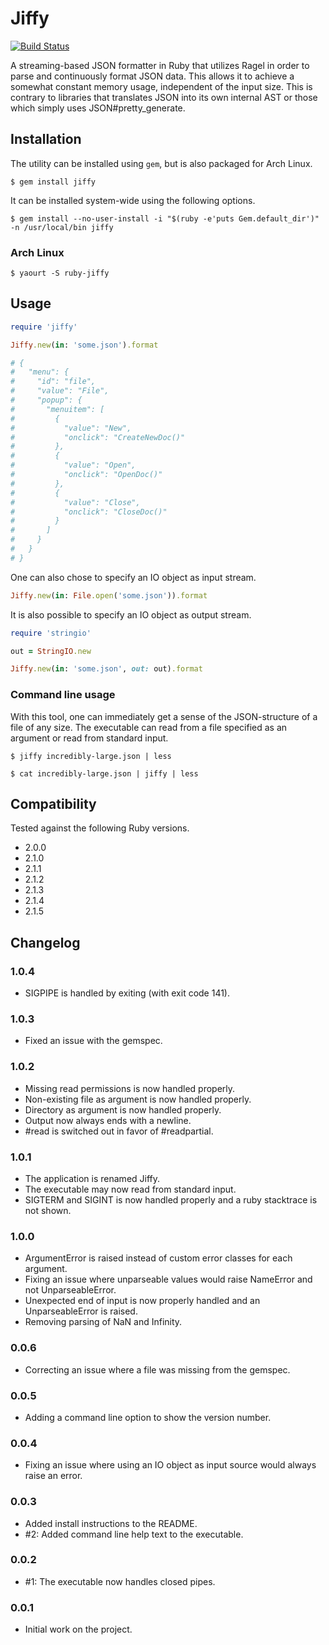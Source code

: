 Jiffy
=====

[![Build Status](https://travis-ci.org/badeball/jiffy.png)](https://travis-ci.org/badeball/jiffy)

A streaming-based JSON formatter in Ruby that utilizes Ragel in order to parse
and continuously format JSON data. This allows it to achieve a somewhat
constant memory usage, independent of the input size. This is contrary to
libraries that translates JSON into its own internal AST or those which simply
uses JSON#pretty_generate.

## Installation

The utility can be installed using `gem`, but is also packaged for Arch Linux.

```
$ gem install jiffy
```

It can be installed system-wide using the following options.

```
$ gem install --no-user-install -i "$(ruby -e'puts Gem.default_dir')" -n /usr/local/bin jiffy
```

### Arch Linux

```
$ yaourt -S ruby-jiffy
```

## Usage

```ruby
require 'jiffy'

Jiffy.new(in: 'some.json').format

# {
#   "menu": {
#     "id": "file",
#     "value": "File",
#     "popup": {
#       "menuitem": [
#         {
#           "value": "New",
#           "onclick": "CreateNewDoc()"
#         },
#         {
#           "value": "Open",
#           "onclick": "OpenDoc()"
#         },
#         {
#           "value": "Close",
#           "onclick": "CloseDoc()"
#         }
#       ]
#     }
#   }
# }
```

One can also chose to specify an IO object as input stream.

```ruby
Jiffy.new(in: File.open('some.json')).format
```

It is also possible to specify an IO object as output stream.

```ruby
require 'stringio'

out = StringIO.new

Jiffy.new(in: 'some.json', out: out).format
```

### Command line usage

With this tool, one can immediately get a sense of the JSON-structure of a file
of any size. The executable can read from a file specified as an argument or
read from standard input.

```
$ jiffy incredibly-large.json | less
```

```
$ cat incredibly-large.json | jiffy | less
```

## Compatibility

Tested against the following Ruby versions.

* 2.0.0
* 2.1.0
* 2.1.1
* 2.1.2
* 2.1.3
* 2.1.4
* 2.1.5

## Changelog

### 1.0.4

* SIGPIPE is handled by exiting (with exit code 141).

### 1.0.3

* Fixed an issue with the gemspec.

### 1.0.2

* Missing read permissions is now handled properly.
* Non-existing file as argument is now handled properly.
* Directory as argument is now handled properly.
* Output now always ends with a newline.
* #read is switched out in favor of #readpartial.

### 1.0.1

* The application is renamed Jiffy.
* The executable may now read from standard input.
* SIGTERM and SIGINT is now handled properly and a ruby stacktrace is not shown.

### 1.0.0

* ArgumentError is raised instead of custom error classes for each argument.
* Fixing an issue where unparseable values would raise NameError and not UnparseableError.
* Unexpected end of input is now properly handled and an UnparseableError is raised.
* Removing parsing of NaN and Infinity.

### 0.0.6

* Correcting an issue where a file was missing from the gemspec.

### 0.0.5

* Adding a command line option to show the version number.

### 0.0.4

* Fixing an issue where using an IO object as input source would always raise
  an error.

### 0.0.3

* Added install instructions to the README.
* #2: Added command line help text to the executable.

### 0.0.2

* #1: The executable now handles closed pipes.

### 0.0.1

* Initial work on the project.
